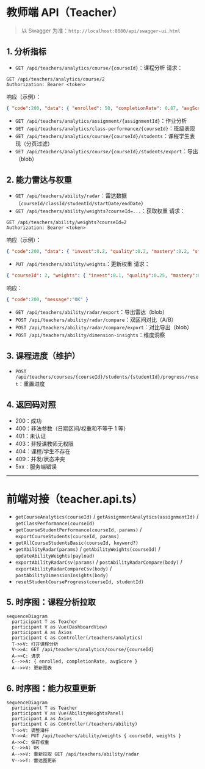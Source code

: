 # 教师端 API（Teacher）

> 以 Swagger 为准：`http://localhost:8080/api/swagger-ui.html`

## 1. 分析指标
- `GET /api/teachers/analytics/course/{courseId}`：课程分析
请求：
```
GET /api/teachers/analytics/course/2
Authorization: Bearer <token>
```
响应（示例）：
```json
{ "code":200, "data": { "enrolled": 50, "completionRate": 0.87, "avgScore": 86.4 } }
```

- `GET /api/teachers/analytics/assignment/{assignmentId}`：作业分析
- `GET /api/teachers/analytics/class-performance/{courseId}`：班级表现
- `GET /api/teachers/analytics/course/{courseId}/students`：课程学生表现（分页过滤）
- `GET /api/teachers/analytics/course/{courseId}/students/export`：导出（blob）

## 2. 能力雷达与权重
- `GET /api/teachers/ability/radar`：雷达数据（`courseId/classId/studentId/startDate/endDate`）
- `GET /api/teachers/ability/weights?courseId=...`：获取权重
请求：
```
GET /api/teachers/ability/weights?courseId=2
Authorization: Bearer <token>
```
响应（示例）：
```json
{ "code":200, "data": { "invest":0.2, "quality":0.2, "mastery":0.2, "stability":0.2, "growth":0.2 } }
```

- `PUT /api/teachers/ability/weights`：更新权重
请求：
```json
{ "courseId": 2, "weights": { "invest":0.1, "quality":0.25, "mastery":0.25, "stability":0.2, "growth":0.2 } }
```
响应：
```json
{ "code":200, "message":"OK" }
```

- `GET /api/teachers/ability/radar/export`：导出雷达（blob）
- `POST /api/teachers/ability/radar/compare`：双区间对比（A/B）
- `POST /api/teachers/ability/radar/compare/export`：对比导出（blob）
- `POST /api/teachers/ability/dimension-insights`：维度洞察

## 3. 课程进度（维护）
- `POST /api/teachers/courses/{courseId}/students/{studentId}/progress/reset`：重置进度

## 4. 返回码对照
- 200：成功
- 400：非法参数（日期区间/权重和不等于 1 等）
- 401：未认证
- 403：非授课教师无权限
- 404：课程/学生不存在
- 409：并发/状态冲突
- 5xx：服务端错误

---

# 前端对接（teacher.api.ts）

- `getCourseAnalytics(courseId)` / `getAssignmentAnalytics(assignmentId)` / `getClassPerformance(courseId)`
- `getCourseStudentPerformance(courseId, params)` / `exportCourseStudents(courseId, params)`
- `getAllCourseStudentsBasic(courseId, keyword?)`
- `getAbilityRadar(params)` / `getAbilityWeights(courseId)` / `updateAbilityWeights(payload)`
- `exportAbilityRadarCsv(params)` / `postAbilityRadarCompare(body)` / `exportAbilityRadarCompareCsv(body)` / `postAbilityDimensionInsights(body)`
- `resetStudentCourseProgress(courseId, studentId)`

## 5. 时序图：课程分析拉取
```mermaid
sequenceDiagram
  participant T as Teacher
  participant V as Vue(DashboardView)
  participant A as Axios
  participant C as Controller(/teachers/analytics)
  T->>V: 打开课程分析
  V->>A: GET /api/teachers/analytics/course/{courseId}
  A->>C: 请求
  C-->>A: { enrolled, completionRate, avgScore }
  A-->>V: 更新图表
```

## 6. 时序图：能力权重更新
```mermaid
sequenceDiagram
  participant T as Teacher
  participant V as Vue(AbilityWeightsPanel)
  participant A as Axios
  participant C as Controller(/teachers/ability)
  T->>V: 调整滑杆
  V->>A: PUT /api/teachers/ability/weights { courseId, weights }
  A->>C: 保存权重
  C-->>A: OK
  A-->>V: 重新拉取 GET /api/teachers/ability/radar
  V-->>T: 雷达图更新
```
